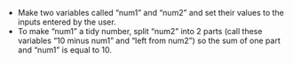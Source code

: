 -   Make two variables called “num1” and “num2” and set their values to the inputs entered by the user.
-   To make “num1” a tidy number, split “num2” into 2 parts (call these variables “10 minus num1” and “left from num2”) so the sum of one part and “num1” is equal to 10.
